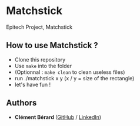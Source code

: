 # Matchstick
Epitech Project, Matchstick

## How to use Matchstick ?
* Clone this repository
* Use ``make`` into the folder
* (Optionnal : ``make clean`` to clean useless files)
* run ./matchstick x y (x / y = size of the rectangle)
* let's have fun !

## Authors

* **Clément Bérard** ([GitHub](https://github.com/Twisterrr) / [LinkedIn](https://www.linkedin.com/in/clementberard/))
